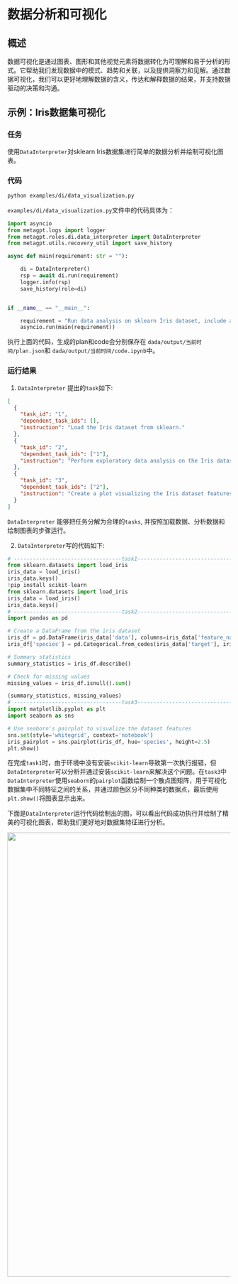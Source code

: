 # 数据分析和可视化

## 概述

数据可视化是通过图表、图形和其他视觉元素将数据转化为可理解和易于分析的形式。它帮助我们发现数据中的模式、趋势和关联，以及提供洞察力和见解。通过数据可视化，我们可以更好地理解数据的含义，传达和解释数据的结果，并支持数据驱动的决策和沟通。

## 示例：Iris数据集可视化

### 任务

使用`DataInterpreter`对sklearn Iris数据集进行简单的数据分析并绘制可视化图表。

### 代码

```bash
python examples/di/data_visualization.py
```
`examples/di/data_visualization.py`文件中的代码具体为：
```python
import asyncio
from metagpt.logs import logger
from metagpt.roles.di.data_interpreter import DataInterpreter
from metagpt.utils.recovery_util import save_history

async def main(requirement: str = ""):

    di = DataInterpreter()
    rsp = await di.run(requirement)
    logger.info(rsp)
    save_history(role=di)


if __name__ == "__main__":

    requirement = "Run data analysis on sklearn Iris dataset, include a plot"
    asyncio.run(main(requirement))
```
执行上面的代码，生成的plan和code会分别保存在 `dada/output/当前时间/plan.json`和 `dada/output/当前时间/code.ipynb`中。
### 运行结果

1. `DataInterpreter` 提出的`task`如下:

```json
[
  {
    "task_id": "1",
    "dependent_task_ids": [],
    "instruction": "Load the Iris dataset from sklearn."
  },
  {
    "task_id": "2",
    "dependent_task_ids": ["1"],
    "instruction": "Perform exploratory data analysis on the Iris dataset."
  },
  {
    "task_id": "3",
    "dependent_task_ids": ["2"],
    "instruction": "Create a plot visualizing the Iris dataset features."
  }
]
```

`DataInterpreter` 能够把任务分解为合理的`tasks`, 并按照加载数据、分析数据和绘制图表的步骤运行。

2. `DataInterpreter`写的代码如下:

```python
# ----------------------------------task1------------------------------------
from sklearn.datasets import load_iris
iris_data = load_iris()
iris_data.keys()
!pip install scikit-learn
from sklearn.datasets import load_iris
iris_data = load_iris()
iris_data.keys()
# ----------------------------------task2------------------------------------
import pandas as pd

# Create a DataFrame from the iris dataset
iris_df = pd.DataFrame(iris_data['data'], columns=iris_data['feature_names'])
iris_df['species'] = pd.Categorical.from_codes(iris_data['target'], iris_data['target_names'])

# Summary statistics
summary_statistics = iris_df.describe()

# Check for missing values
missing_values = iris_df.isnull().sum()

(summary_statistics, missing_values)
# ----------------------------------task3------------------------------------
import matplotlib.pyplot as plt
import seaborn as sns

# Use seaborn's pairplot to visualize the dataset features
sns.set(style='whitegrid', context='notebook')
iris_pairplot = sns.pairplot(iris_df, hue='species', height=2.5)
plt.show()
```

在完成`task1`时，由于环境中没有安装`scikit-learn`导致第一次执行报错，但`DataInterpreter`可以分析并通过安装`scikit-learn`来解决这个问题。在`task3`中`DataInterpreter`使用`seaborn`的`pairplot`函数绘制一个散点图矩阵，用于可视化数据集中不同特征之间的关系，并通过颜色区分不同种类的数据点，最后使用`plt.show()`将图表显示出来。

下面是`DataInterpreter`运行代码绘制出的图，可以看出代码成功执行并绘制了精美的可视化图表，帮助我们更好地对数据集特征进行分析。

<div align=center>
<img src="../../../../../public/image/guide/use_cases/interpreter/output.png" width="1000" height="1000"> 
</div>
